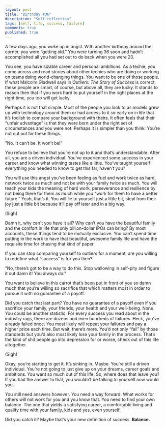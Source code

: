 ```yaml
---
layout: post
title: "Birthday #36"
description: "Self-reflection"
tags: [self, life, success, failure]
comments: true
published: true
---
```


A few days ago, you woke up in angst. With another birthday around the corner, you were “getting old.” You were turning 36 soon and hadn’t accomplished all you had set out to do back when you were 20.

You see, you have sizable career and personal ambitions. As a techie, you come across and read stories about other techies who are doing or working on teams doing world-changing things. You want to be one of those people. If what Malcolm Gladwell says in *Outliers: The Story of Success* is correct, these people are smart, of course, but above all, they are lucky. It stands to reason then that if you work hard to put yourself in the right places at the right time, you too will get lucky.

Perhaps it is not that simple. Most of the people you look to as models grew up with technology around them or had access to it so early on in life that it’s foolish to compare your background with theirs. It often feels that their “unfair advantage” is that they were born under the right set of circumstances and you were not. Perhaps it is simpler than you think: You’re not cut out for these things.

"No. It can’t be. It won’t be!”

You refuse to believe that you’re not up to it and that’s understandable. After all, you are a driven individual. You’ve experienced some success in your career and know what winning tastes like a little. You’ve taught yourself everything you needed to know to get this far, haven’t you?

You will use this angst you’ve been feeling as fuel and work twice as hard, network twice as much and not be with your family twice as much. You will teach your kids the meaning of hard work, perseverance and resilience by not being there for them as much while you "work for them to have a better future.” Yeah, that’s it. You will lie to yourself just a little bit, steal from their joy just a little bit because it’ll pay off later and in a big way.

(Sigh)

Damn it, why can't you have it all? Why can’t you have the beautiful family and the comfort in life that only billion-dollar IPOs can bring? By most accounts, these things tend to be mutually exclusive. You can’t spend time putting in the work to have that beautiful, awesome family life and have the requisite time for chasing that kind of paper.

If you can stop comparing yourself to outliers for a moment, are you willing to redefine what “success” is for you then?

“No, there’s got to be a way to do this. Stop wallowing in self-pity and figure it out damn it! You always do."

You want to believe in this carrot that’s been put in front of you so damn much that you’re willing so sacrifice that which matters most in order to pursue it with no guarantee of a payoff.

Did you catch that last part? You have no guarantee of a payoff even if you sacrifice your family, your friends, your health and your well-being. None. You could be another statistic. For every success you read about in the industry rags, there are dozens and even hundreds of failures. Heck, you've already failed once. You most likely will repeat your failures and pay a higher price each time. But wait, there’s more. You’d not only “fail” by those standards but you’d also most likely lose your family in the process. That’s the kind of shit people go into depression for or worse, check out of this life altogether.

(Sigh)

Okay, you’re starting to get it. It’s sinking in. Maybe. You’re still a driven individual. You’re not going to just give up on your dreams, career goals and ambitions. You want so much out of this life. So, where does that leave you? If you had the answer to that, you wouldn’t be talking to yourself now would you.

You still need answers however. You need a way forward. What works for others will not work for you and you know that. You need to find your own balance. The one that yields a satisfying career, a comfortable living and quality time with your family, kids and yes, even yourself.

Did you catch it? Maybe that’s your new definition of success. **Balance.**
